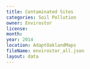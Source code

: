 ```yaml
---
title: Contaminated Sites
categories: Soil Pollution
owner: Envirostor
license:
month: 
year: 2014
location: AdaptOaklandMaps
fileName: envirostor_all.json
layout: data
---
```



